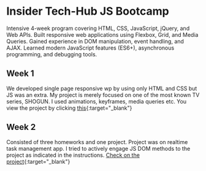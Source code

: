# Insider Tech-Hub JS Bootcamp

Intensive 4-week program covering HTML, CSS, JavaScript, jQuery, and Web APIs.
Built responsive web applications using Flexbox, Grid, and Media Queries.
Gained experience in DOM manipulation, event handling, and AJAX.
Learned modern JavaScript features (ES6+), asynchronous programming, and debugging tools.

## Week 1 
 
We developed single page responsive wp by using only HTML and CSS but JS was an extra. My project is merely focused on one of the most known TV series, SHOGUN. I used animations, keyframes, media queries etc. You view the project by clicking [this](https://shoguntv.netlify.app){:target="_blank"}

## Week 2 

Consisted of three homeworks and one project. Project was on realtime task management app. I tried to actively engage JS DOM methods to the project as indicated in the instructions. [Check on the project](https://realtime-to-do-app.netlify.app){:target="_blank"}
